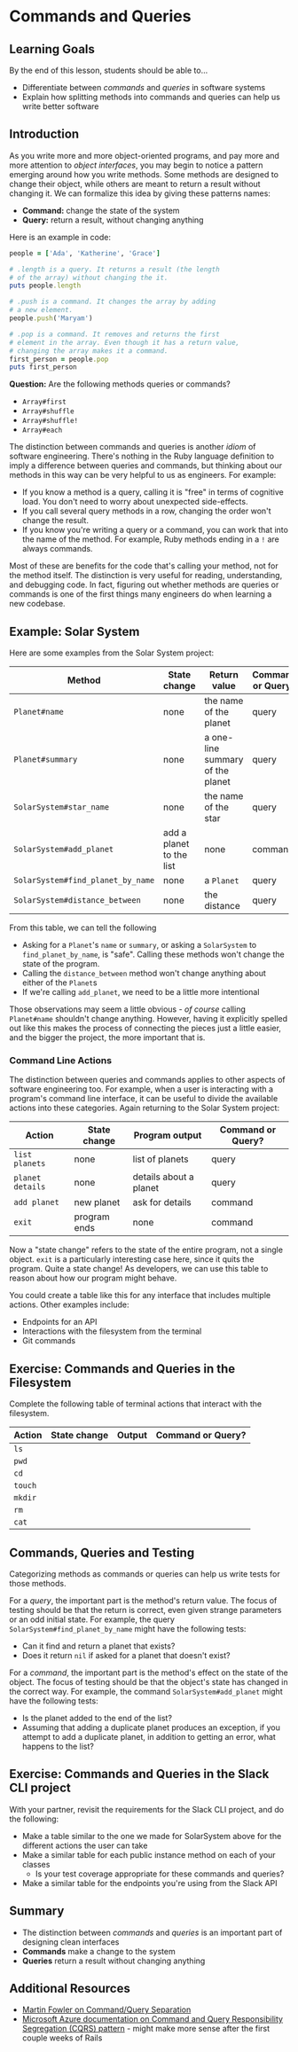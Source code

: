 # Commands and Queries

## Learning Goals
By the end of this lesson, students should be able to...

- Differentiate between _commands_ and _queries_ in software systems
- Explain how splitting methods into commands and queries can help us write better software

## Introduction

As you write more and more object-oriented programs, and pay more and more attention to _object interfaces_, you may begin to notice a pattern emerging around how you write methods. Some methods are designed to change their object, while others are meant to return a result without changing it. We can formalize this idea by giving these patterns names:

- **Command:** change the state of the system
- **Query:** return a result, without changing anything

Here is an example in code:

```ruby
people = ['Ada', 'Katherine', 'Grace']

# .length is a query. It returns a result (the length
# of the array) without changing the it.
puts people.length

# .push is a command. It changes the array by adding
# a new element.
people.push('Maryam')

# .pop is a command. It removes and returns the first
# element in the array. Even though it has a return value,
# changing the array makes it a command.
first_person = people.pop
puts first_person
```

**Question:** Are the following methods queries or commands?
- `Array#first`
- `Array#shuffle`
- `Array#shuffle!`
- `Array#each`

The distinction between commands and queries is another _idiom_ of software engineering. There's nothing in the Ruby language definition to imply a difference between queries and commands, but thinking about our methods in this way can be very helpful to us as engineers. For example:

- If you know a method is a query, calling it is "free" in terms of cognitive load. You don't need to worry about unexpected side-effects.
- If you call several query methods in a row, changing the order won't change the result.
- If you know you're writing a query or a command, you can work that into the name of the method. For example, Ruby methods ending in a `!` are always commands.

Most of these are benefits for the code that's calling your method, not for the method itself. The distinction is very useful for reading, understanding, and debugging code. In fact, figuring out whether methods are queries or commands is one of the first things many engineers do when learning a new codebase.

## Example: Solar System

Here are some examples from the Solar System project:

 Method                            | State change             | Return value                     | Command or Query? 
-----------------------------------|--------------------------|----------------------------------|---
 `Planet#name`                     | none                     | the name of the planet           | query 
 `Planet#summary`                  | none                     | a one-line summary of the planet | query 
 `SolarSystem#star_name`           | none                     | the name of the star             | query 
 `SolarSystem#add_planet`          | add a planet to the list | none                             | command 
 `SolarSystem#find_planet_by_name` | none                     | a `Planet`                       | query 
 `SolarSystem#distance_between`    | none                     | the distance                     | query 

From this table, we can tell the following

- Asking for a `Planet`'s `name` or `summary`, or asking a `SolarSystem` to `find_planet_by_name`, is "safe". Calling these methods won't change the state of the program.
- Calling the `distance_between` method won't change anything about either of the `Planet`s
- If we're calling `add_planet`, we need to be a little more intentional

Those observations may seem a little obvious - _of course_ calling `Planet#name` shouldn't change anything. However, having it explicitly spelled out like this makes the process of connecting the pieces just a little easier, and the bigger the project, the more important that is.

### Command Line Actions

The distinction between queries and commands applies to other aspects of software engineering too. For example, when a user is interacting with a program's command line interface, it can be useful to divide the available actions into these categories. Again returning to the Solar System project:

 Action           | State change | Program output         | Command or Query? 
------------------|--------------|------------------------|-------------------
 `list planets`   | none         | list of planets        | query             
 `planet details` | none         | details about a planet | query             
 `add planet`     | new planet   | ask for details        | command           
 `exit`           | program ends | none                   | command           

Now a "state change" refers to the state of the entire program, not a single object. `exit` is a particularly interesting case here, since it quits the program. Quite a state change! As developers, we can use this table to reason about how our program might behave.

You could create a table like this for any interface that includes multiple actions. Other examples include:
- Endpoints for an API
- Interactions with the filesystem from the terminal
- Git commands

## Exercise: Commands and Queries in the Filesystem

Complete the following table of terminal actions that interact with the filesystem.

Action | State change | Output | Command or Query?
--- | --- | --- | ---
`ls` |
`pwd` |
`cd` |
`touch` |
`mkdir` |
`rm` |
`cat` |

## Commands, Queries and Testing

Categorizing methods as commands or queries can help us write tests for those methods.

For a _query_, the important part is the method's return value. The focus of testing should be that the return is correct, even given strange parameters or an odd initial state. For example, the query `SolarSystem#find_planet_by_name` might have the following tests:
- Can it find and return a planet that exists?
- Does it return `nil` if asked for a planet that doesn't exist?

For a _command_, the important part is the method's effect on the state of the object. The focus of testing should be that the object's state has changed in the correct way. For example, the command `SolarSystem#add_planet` might have the following tests:
- Is the planet added to the end of the list?
- Assuming that adding a duplicate planet produces an exception, if you attempt to add a duplicate planet, in addition to getting an error, what happens to the list?

## Exercise: Commands and Queries in the Slack CLI project

With your partner, revisit the requirements for the Slack CLI project, and do the following:

- Make a table similar to the one we made for SolarSystem above for the different actions the user can take
- Make a similar table for each public instance method on each of your classes
  - Is your test coverage appropriate for these commands and queries?
- Make a similar table for the endpoints you're using from the Slack API

## Summary

- The distinction between _commands_ and _queries_ is an important part of designing clean interfaces
- **Commands** make a change to the system
- **Queries** return a result without changing anything

## Additional Resources

- [Martin Fowler on Command/Query Separation](https://martinfowler.com/bliki/CommandQuerySeparation.html)
- [Microsoft Azure documentation on Command and Query Responsibility Segregation (CQRS) pattern](https://docs.microsoft.com/en-us/azure/architecture/patterns/cqrs) - might make more sense after the first couple weeks of Rails